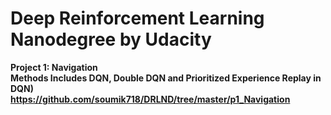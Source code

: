 # Deep Reinforcement Learning Nanodegree by Udacity

**Project 1: Navigation <br />
Methods Includes DQN, Double DQN and Prioritized Experience Replay in DQN) <br />
https://github.com/soumik718/DRLND/tree/master/p1_Navigation**
